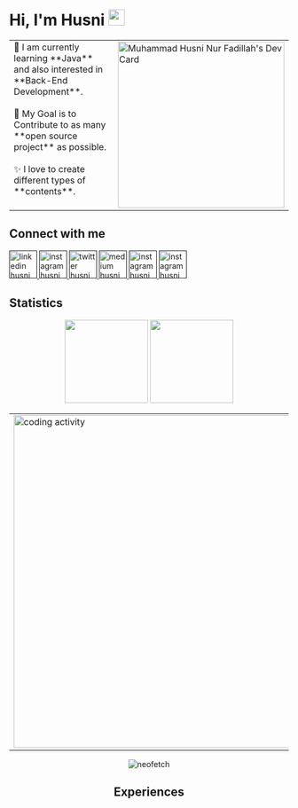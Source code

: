 # Hi, I'm Husni <img src="https://github.com/TheDudeThatCode/TheDudeThatCode/blob/master/Assets/Hi.gif" width="29px">

<table>
<tr>
  <td valign="center">
    🌱 I am currently learning **Java** and also interested in **Back-End Development**. <br><br>
    🎯 My Goal is to Contribute to as many **open source project** as possible. <br><br>
    ✨ I love to create different types of **contents**. <br><br>
  <td >
   <a href="https://app.daily.dev/husfuu"><img src="https://api.daily.dev/devcards/cec0aaf586a34fb78826031217fdf68d.png?r=5u5" width="300" alt="Muhammad Husni Nur Fadillah's Dev Card"/></a>
  </td>
</tr>
</table>

## Connect with me
<a href=""> <img src="https://user-images.githubusercontent.com/70875733/182503151-0970f8fe-abb1-4805-a9a9-83dd89cadc45.png" width="50" alt="linkedin husni"/> </a>
<a href=""> <img src="https://user-images.githubusercontent.com/70875733/182502935-65f42044-9063-47c6-bf4a-0ac09760676c.png" width="50" alt="instagram husni"/> </a>
<a href=""> <img src="https://user-images.githubusercontent.com/70875733/182503042-601096a3-f5d7-46bd-89ff-d397569fe05f.png" width="50" alt="twitter husni"/> </a>
<a href=""> <img src="https://user-images.githubusercontent.com/70875733/182503249-623db0b3-c275-4b0b-b044-4923fc0d8c48.png" width="50" alt="medium husni"/> </a>
<a href=""> <img src="https://user-images.githubusercontent.com/70875733/182503596-92f5c183-ef51-4fc8-a7b8-5e3b91b4d00c.svg" width="50" alt="instagram husni"/> </a>
<a href=""> <img src="https://user-images.githubusercontent.com/70875733/182504183-7e132d90-f945-4790-9ed9-a45a9d4cbcee.png" width="50" alt="instagram husni"/> </a>

## Statistics
<div align=center>
<img height="150em" src="https://github-readme-stats.vercel.app/api?username=husfuu&show_icons=true&theme=calm"/>
<img height="150em" src="https://github-readme-streak-stats.herokuapp.com?user=husfuu&theme=calm&date_format=M%20j%5B%2C%20Y%5D"/>
<div/>

<table>
<tr>
  <td valign="center">
    <img src="https://wakatime.com/share/@039bd02d-64b8-4d8b-b6c4-c5e4ceffafcf/ec4bccb0-b0e4-4ae8-bd10-b32cd2189411.svg" width="600" alt="coding activity"/> 
  <td >
  <img src="https://wakatime.com/share/@039bd02d-64b8-4d8b-b6c4-c5e4ceffafcf/f4386fbf-8170-477e-8777-91a1e6380a56.svg" width="300" alt="language activity"/>
  </td>
</tr>
</table>

![neofetch](https://user-images.githubusercontent.com/70875733/182514124-ea6e43dd-13f7-437a-b759-356d9b3e60d9.png)


## Experiences


